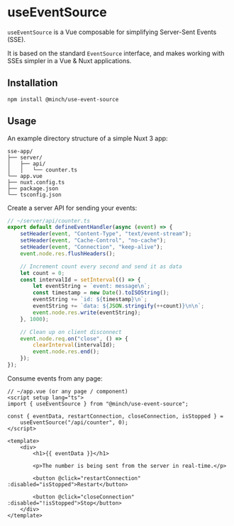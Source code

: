 # useEventSource

`useEventSource` is a Vue composable for simplifying Server-Sent Events (SSE).

It is based on the standard `EventSource` interface, and makes working with SSEs simpler in a Vue & Nuxt applications.

## Installation

```
npm install @minch/use-event-source
```

## Usage

An example directory structure of a simple Nuxt 3 app:

```
sse-app/
├── server/
│   ├── api/
│   │   └── counter.ts
└── app.vue
├── nuxt.config.ts
├── package.json
└── tsconfig.json
```

Create a server API for sending your events:

```ts
// ~/server/api/counter.ts
export default defineEventHandler(async (event) => {
	setHeader(event, "Content-Type", "text/event-stream");
	setHeader(event, "Cache-Control", "no-cache");
	setHeader(event, "Connection", "keep-alive");
	event.node.res.flushHeaders();

	// Increment count every second and send it as data
	let count = 0;
	const intervalId = setInterval(() => {
		let eventString = `event: message\n`;
		const timestamp = new Date().toISOString();
		eventString += `id: ${timestamp}\n`;
		eventString += `data: ${JSON.stringify(++count)}\n\n`;
		event.node.res.write(eventString);
	}, 1000);

	// Clean up on client disconnect
	event.node.req.on("close", () => {
		clearInterval(intervalId);
		event.node.res.end();
	});
});
```

Consume events from any page:

```vue
// ~/app.vue (or any page / component)
<script setup lang="ts">
import { useEventSource } from "@minch/use-event-source";

const { eventData, restartConnection, closeConnection, isStopped } =
	useEventSource("/api/counter", 0);
</script>

<template>
	<div>
		<h1>{{ eventData }}</h1>

		<p>The number is being sent from the server in real-time.</p>

		<button @click="restartConnection" :disabled="isStopped">Restart</button>

		<button @click="closeConnection" :disabled="!isStopped">Stop</button>
	</div>
</template>
```
